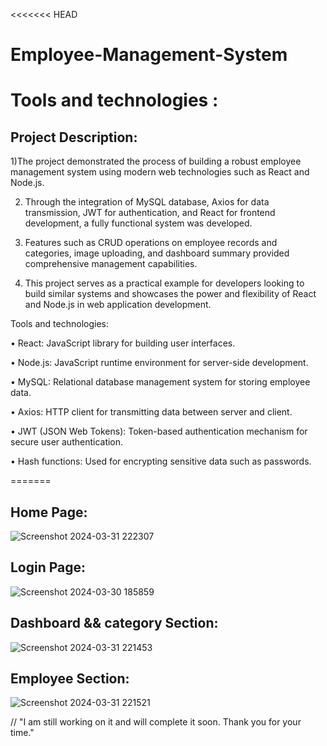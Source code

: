 <<<<<<< HEAD
# Employee-Management-System

Tools and technologies :
=======
 ##  Project Description:

1)The project demonstrated the process of building a robust employee management system using modern web technologies such as React and Node.js.

2) Through the integration of MySQL database, Axios for data transmission, JWT for authentication, and React for frontend development, a fully functional system was developed.

3) Features such as CRUD operations on employee records and categories, image uploading, and dashboard summary provided comprehensive management capabilities.

4) This project serves as a practical example for developers looking to build similar systems and showcases the power and flexibility of React and Node.js in web application development.


Tools and technologies:


•	React: JavaScript library for building user interfaces.

•	Node.js: JavaScript runtime environment for server-side development.

•	MySQL: Relational database management system for storing employee data.

•	Axios: HTTP client for transmitting data between server and client.

•	JWT (JSON Web Tokens): Token-based authentication mechanism for secure user authentication.

•	Hash functions: Used for encrypting sensitive data such as passwords.




=======
## Home Page:

![Screenshot 2024-03-31 222307](https://github.com/indhu2010/Employee-Management-System/assets/123257572/fc31343f-8057-4ed4-ae33-7063b16b93ff)


## Login Page:
![Screenshot 2024-03-30 185859](https://github.com/indhu2010/Employee-Management-System/assets/123257572/313ac086-ba59-4c48-90ef-3d4dc983efb6)

## Dashboard && category Section:
![Screenshot 2024-03-31 221453](https://github.com/indhu2010/Employee-Management-System/assets/123257572/b821fbcf-6f0c-4ec3-bdfe-2f6823a0d4fe)

## Employee Section:
![Screenshot 2024-03-31 221521](https://github.com/indhu2010/Employee-Management-System/assets/123257572/bab42c27-0df5-499e-8ffc-aa8a78cf9d8a)

// "I am still working on it and will complete it soon. Thank you for your time."
